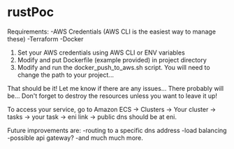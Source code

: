 # rustPoc
Requirements:
-AWS Credentials (AWS CLI is the easiest way to manage these)
-Terraform
-Docker

1. Set your AWS credentials using AWS CLI or ENV variables
2. Modify and put Dockerfile (example provided) in project directory
3. Modify and run the docker_push_to_aws.sh script.  You will need to change the path to your project...

That should be it! Let me know if there are any issues... There probably will be...
Don't forget to destroy the resources unless you want to leave it up!

To access your service, go to Amazon ECS -> Clusters -> Your cluster -> tasks -> your task -> eni link -> public dns should be at eni.

Future improvements are:
-routing to a specific dns address
-load balancing
-possible api gateway?
-and much much more.